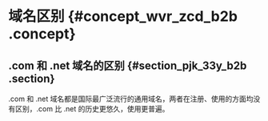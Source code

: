 # 域名区别 {#concept_wvr_zcd_b2b .concept}

## .com 和 .net 域名的区别 {#section_pjk_33y_b2b .section}

.com 和 .net 域名都是国际最广泛流行的通用域名，两者在注册、使用的方面均没有区别，.com 比 .net 的历史更悠久，使用更普遍。

